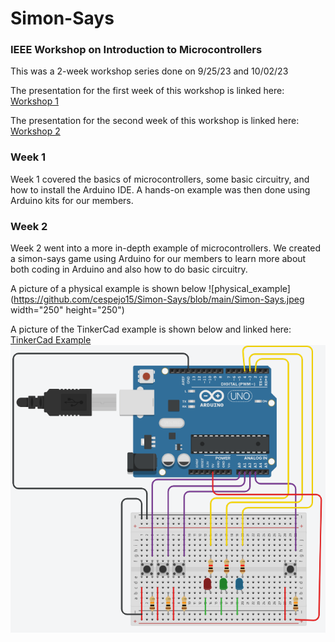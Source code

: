 # Simon-Says
### IEEE Workshop on Introduction to Microcontrollers

This was a 2-week workshop series done on 9/25/23 and 10/02/23

The presentation for the first week of this workshop is linked here: [Workshop 1](https://docs.google.com/presentation/d/1tpx0dH-U_lhxfJUoJJe8hyobWCU6OQWlZdtda2sNHKU/edit#slide=id.g282488c5e96_0_51)

The presentation for the second week of this workshop is linked here: [Workshop 2](https://docs.google.com/presentation/d/1rNxSnq_mr1zNdd4yuPJOM8jhLGElW5EtsAxfe7oRIMw/edit#slide=id.g285af8a9787_0_145)

### Week 1
Week 1 covered the basics of microcontrollers, some basic circuitry, and how to install the Arduino IDE. A hands-on example was then done using Arduino kits for our members.

### Week 2
Week 2 went into a more in-depth example of microcontrollers. We created a simon-says game using Arduino for our members to learn more about both coding in Arduino and also how to do basic circuitry.

A picture of a physical example is shown below ![physical_example](https://github.com/cespejo15/Simon-Says/blob/main/Simon-Says.jpeg width="250" height="250")

A picture of the TinkerCad example is shown below and linked here: [TinkerCad Example](https://www.tinkercad.com/things/9ludxbhLgMe-copy-of-ieee-simon-game/editel?tenant=circuits)
![tinkercad_example](https://github.com/cespejo15/Simon-Says/blob/main/Simon-Says_TinkerCAD.PNG)
